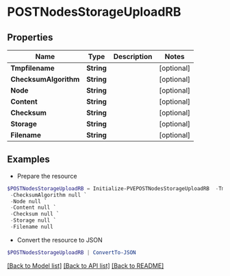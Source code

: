 # POSTNodesStorageUploadRB
## Properties

Name | Type | Description | Notes
------------ | ------------- | ------------- | -------------
**Tmpfilename** | **String** |  | [optional] 
**ChecksumAlgorithm** | **String** |  | [optional] 
**Node** | **String** |  | [optional] 
**Content** | **String** |  | [optional] 
**Checksum** | **String** |  | [optional] 
**Storage** | **String** |  | [optional] 
**Filename** | **String** |  | [optional] 

## Examples

- Prepare the resource
```powershell
$POSTNodesStorageUploadRB = Initialize-PVEPOSTNodesStorageUploadRB  -Tmpfilename null `
 -ChecksumAlgorithm null `
 -Node null `
 -Content null `
 -Checksum null `
 -Storage null `
 -Filename null
```

- Convert the resource to JSON
```powershell
$POSTNodesStorageUploadRB | ConvertTo-JSON
```

[[Back to Model list]](../README.md#documentation-for-models) [[Back to API list]](../README.md#documentation-for-api-endpoints) [[Back to README]](../README.md)

